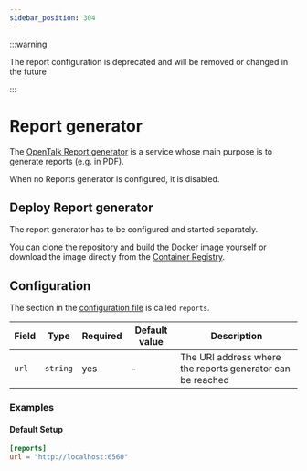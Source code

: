 ```yaml
---
sidebar_position: 304
---
```


:::warning

The report configuration is deprecated and will be removed or changed in the future

:::

# Report generator

The [OpenTalk Report generator](https://gitlab.opencode.de/opentalk/terdoc) is a service whose main purpose is to generate reports (e.g. in PDF).

When no Reports generator is configured, it is disabled.

## Deploy Report generator

The report generator has to be configured and started separately.

You can clone the repository and build the Docker image yourself or download the image directly from the [Container Registry](https://gitlab.opencode.de/opentalk/terdoc/container_registry).

## Configuration

The section in the [configuration file](../../core/configuration.md) is called `reports`.

| Field     | Type     | Required | Default value | Description                                                |
| --------- | -------- | -------- | ------------- | ---------------------------------------------------------- |
| `url`     | `string` | yes      | -             | The URI address where the reports generator can be reached |

### Examples

#### Default Setup

```toml
[reports]
url = "http://localhost:6560"
```
